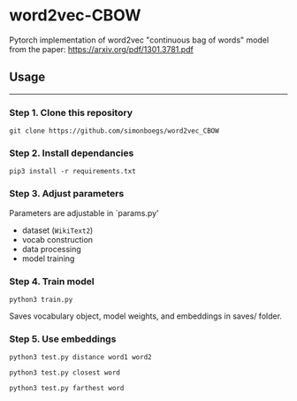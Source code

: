 # word2vec-CBOW

Pytorch implementation of word2vec "continuous bag of words" model from the paper:
https://arxiv.org/pdf/1301.3781.pdf

## Usage
---

### Step 1. Clone this repository

	git clone https://github.com/simonboegs/word2vec_CBOW

### Step 2. Install dependancies

	pip3 install -r requirements.txt

### Step 3. Adjust parameters

Parameters are adjustable in `params.py'
- dataset (`WikiText2`)
- vocab construction
- data processing
- model training

### Step 4. Train model

	python3 train.py

Saves vocabulary object, model weights, and embeddings in saves/ folder.

### Step 5. Use embeddings

	python3 test.py distance word1 word2

	python3 test.py closest word

	python3 test.py farthest word
